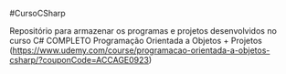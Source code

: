 #CursoCSharp

Repositório para armazenar os programas e projetos desenvolvidos no curso C# COMPLETO Programação Orientada a Objetos + Projetos (https://www.udemy.com/course/programacao-orientada-a-objetos-csharp/?couponCode=ACCAGE0923)
